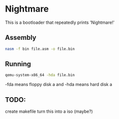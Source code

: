 # Nightmare
This is a bootloader that repeatedly prints 'Nightmare!'

## Assembly
```bash
nasm -f bin file.asm -o file.bin
```

## Running
```bash
qemu-system-x86_64 -hda file.bin
```
-fda means floppy disk a and
-hda means hard disk a

## TODO:
create makefile
turn this into a iso (maybe?)
